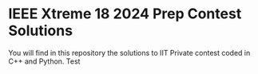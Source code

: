 # IEEE Xtreme 18 2024 Prep Contest Solutions

You will find in this repository the solutions to IIT Private contest coded in C++ and Python.
Test
